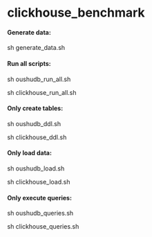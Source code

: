 # clickhouse_benchmark

####  Generate data:

sh generate_data.sh

#### Run all scripts:

sh oushudb_run_all.sh

sh clickhouse_run_all.sh

#### Only create tables:

sh oushudb_ddl.sh

sh clickhouse_ddl.sh

#### Only load data:

sh oushudb_load.sh

sh clickhouse_load.sh

#### Only execute queries:

sh oushudb_queries.sh

sh clickhouse_queries.sh

